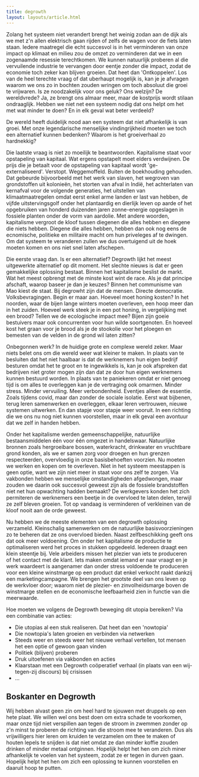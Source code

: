 ```yaml
---
title: degrowth
layout: layouts/article.html
---
```

Zolang het systeem niet verandert brengt het weinig zodan aan de dijk als we met z'n allen elektrisch gaan rijden of zelfs de wagen voor de fiets laten staan. Iedere maatregel die echt succesvol is in het verminderen van onze impact op klimaat en milieu zou de omzet zo verminderen dat we in een zogenaamde resessie terechtkomen. We kunnen natuurlijk proberen al die vervuilende industrie te vervangen door eentje zonder die impact, zodat de economie toch zeker kan blijven groeien. Dat heet dan 'Ontkoppelen'. Los van de heel terechte vraag of dat uberhaupt mogelijk is, kan je je afvragen waarom we ons zo in bochten zouden wringen om toch absoluut die groei te vrijwaren. Is ze noodzakelijk voor ons geluk? Ons welzijn? De wereldvrede? Ja, ze brengt ons almaar meer, maar de kostprijs wordt stilaan ondraaglijk. Hebben we niet net een systeem nodig dat ons helpt om het met wat minder te doen? En in elk geval wat beter verdeeld? 

De wereld heeft duidelijk nood aan een systeem dat niet afhankelijk is van groei. Met onze legendarische menselijke vindingrijkheid moeten we toch een alternatief kunnen bedenken? Waarom is het groeiverhaal zo hardnekkig?
  
Die laatste vraag is niet zo moeilijk te beantwoorden. Kapitalisme staat voor opstapeling van kapitaal. Wat ergens opstapelt moet elders verdwijnen. De prijs die je betaalt voor de opstapeling van kapitaal wordt 'ge-externaliseerd'. Verstopt. Weggemoffeld. Buiten de boekhouding gehouden. Dat gebeurde bijvoorbeeld met het werk van slaven, het wegroven van grondstoffen uit kolonieën, het storten van afval in Indië, het achterlaten van kernafval voor de volgende generaties, het uitstellen van klimaatmaatregelen omdat eerst enkel arme landen er last van hebben, de vijfde uitstervingsgolf onder het plantaardig en dierlijk leven op aarde of het opgebruiken van honderd duizenden jaren zonne-energie opgeslagen in fossiele planten onder de vorm van aardolie. Met andere woorden, kapitalisme vergroot de kloof tussen diegenen die alles hebben en diegene die niets hebben. Diegene die alles hebben, hebben dan ook nog eens de ecnomische, politieke en militaire macht om hun priveleges af te dwingen. Om dat systeem te veranderen zullen we dus overtuigend uit de hoek moeten komen en ons niet snel laten afschepen.

Die eerste vraag dan. Is er een alternatief? 
Degrowth lijkt het meest uitgewerkte alternatief op dit moment.
Het slechte nieuws is dat er geen gemakkelijke oplossing bestaat. Binnen het kapitalisme beslist de markt. Wat het meest opbrengt met de minste kost wint de race. Als je dat principe afschaft, waarop baseer je dan je keuzes? Binnen het communisme van Mao kiest de staat. Bij degrowht zijn dat de mensen. Directe democratie. Volksbevragingen. Begin er maar aan. Hoeveel moet honing kosten? In het noorden, waar de bijen lange winters moeten overleven, een hoop meer dan in het zuiden. Hoeveel werk steek je in een pot honing, in vergelijking met een brood? Tellen we de ecologische impact mee? Bijen zijn goeie bestuivers maar ook concurrenten voor hun wilde soortgenoten. En hoeveel kost het graan voor je brood als je de stookolie voor het ploegen en bemesten van de velden in de grond wil laten zitten?

Onbegonnen werk? In de huidige grote en complexe wereld zeker. Maar niets belet ons om die wereld weer wat kleiner te maken. In plaats van te besluiten dat het niet haalbaar is dat de werknemers hun eigen bedrijf besturen omdat het te groot en te ingewikkels is, kan je ook afspreken dat bedrijven niet groter mogen zijn dan dat ze door hun eigen werknemers kunnen bestuurd worden. In plaats van te paniekeren omdat er niet genoeg tijd is om alles te overleggen kan je de vertraging ook omarmen. Minder stress. Minder vervuiling. Meer verbondenheid. Eventjes alleen de essentie. Zoals tijdens covid, maar dan zonder de sociale isolatie. Eerst wat bijbenen, terug leren samenwerken en overleggen, elkaar leren vertrouwen, nieuwe systemen uitwerken. En dan stapje voor stapje weer vooruit. In een richting die we ons nu nog niet kunnen voorstellen, maar in elk geval een avontuur dat we zelf in handen hebben.

Onder het kapitalisme werden gemeenschappelijke, natuurlijke bestaansmiddelen één voor één omgezet in handelswaar. Natuurlijke bronnen zoals hergroeibare bossen, waterkracht, drinkwater en vruchtbare grond konden, als we er samen zorg voor droegen en hun grenzen respecteerden, overvloedig in onze basisbehoeften voorzien. Nu moeten we werken en kopen om te overleven. Niet in het systeem meestappen is geen optie, want we zijn niet meer in staat voor ons zelf te zorgen. Via vakbonden hebben we menselijke omstandigheden afgedwongen, maar zouden we daarin ook succesvol geweest zijn als de fossiele brandstoffen niet net hun opwachting hadden bemaakt? De werkgevers konden het zich permiteren de werknemers een beetje in de overvloed te laten delen, terwijl ze zelf bleven groeien. Tot op vandaag is verminderen of verkleinen van de kloof nooit aan de orde geweest. 

Nu hebben we de meeste elementen van een degrowth oplossing verzameld. 
Kleinschalig samenwerken om de natuurlijke basisvoorzieningen zo te beheren dat ze ons overvloed bieden. 
Naast zelfbeschikking geeft ons dat ook meer voldoening. Om onder het kapitalisme de productie te optimaliseren werd het proces in stukken opgedeeld. Iedereen draagt een klein steentje bij. Vele arbeiders missen het plezier van iets te produceren of het contact met de klant. Iets maken omdat iemand er naar vraagt en je werk waardeert is aangenamer dan onder stress voldoende te produceren voor een kleine winstmarge op een product dat enkel verkocht raakt dankzij een marketingcampagne. We  brengen het grootste deel van ons leven op de werkvloer door; waarom niet de plezier- en zinvolheidsmarge boven de winstmarge stellen en de economische leefbaarheid zien in functie van die meerwaarde.

Hoe moeten we volgens de Degrowth beweging dit utopia bereiken? 
Via een combinatie van acties:
- Die utopias al een stuk realiseren. Dat heet dan een 'nowtopia'
- Die nowtopia's laten groeien en verbinden via netwerken
- Steeds weer en steeds weer het nieuwe verhaal vertellen, tot mensen het een optie of gewoon gaan vinden
- Politiek (blijven) proberen
- Druk uitoefenen via vakbonden en acties
- Klaarstaan met een Degrowth coöperatief verhaal (in plaats van een wij-tegen-zij discours) bij crisissen
- ...

## Boskanter en Degrowth

Wij hebben alvast geen zin om heel hard te sjouwen met druppels op een hete plaat. We willen wel ons best doen om extra schade te voorkomen, maar onze tijd niet verspillen aan tegen de stroom in zwemmen zonder op z'n minst te proberen de richting van die stroom mee te veranderen. 
Dus als vrijwilligers hier leren om kruiden te verzamelen om thee te maken of houten lepels te snijden is dat niet omdat ze dan minder koffie zouden drinken of minder metaal ontginnen. Hopelijk helpt het hen om zich miner afhankelijk te voelen van het systeem, zodat ze er tegen in durven gaan. Hopelijk helpt het hen om zich een oplossing te kunnen voorstellen en daaruit hoop te putten.

